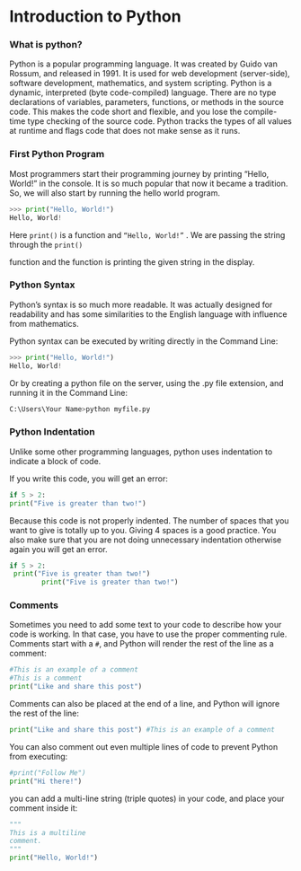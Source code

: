 # Introduction to Python

### What is python?

Python is a popular programming language. It was created by Guido van Rossum, and released in 1991. It is used for web development (server-side), software development, mathematics, and system scripting. Python is a dynamic, interpreted (byte code-compiled) language. There are no type declarations of variables, parameters, functions, or methods in the source code. This makes the code short and flexible, and you lose the compile-time type checking of the source code. Python tracks the types of all values at runtime and flags code that does not make sense as it runs.

### First Python Program

Most programmers start their programming journey by printing “Hello, World!” in the console. It is so much popular that now it became a tradition. So, we will also start by running the hello world program.

```python
>>> print("Hello, World!")
Hello, World!
```

Here `print()` is a function and `“Hello, World!”` . We are passing the string through the `print()`

function and the function is printing the given string in the display.

### Python Syntax

Python’s syntax is so much more readable. It was actually designed for readability and has some similarities to the English language with influence from mathematics.

Python syntax can be executed by writing directly in the Command Line:

```python
>>> print("Hello, World!")
Hello, World!
```

Or by creating a python file on the server, using the .py file extension, and running it in the Command Line:

```python
C:\Users\Your Name>python myfile.py
```

### Python Indentation

Unlike some other programming languages, python uses indentation to indicate a block of code.

If you write this code, you will get an error:

```python
if 5 > 2:
print("Five is greater than two!")
```

Because this code is not properly indented. The number of spaces that you want to give is totally up to you. Giving 4 spaces is a good practice. You also make sure that you are not doing unnecessary indentation otherwise again you will get an error.

```python
if 5 > 2:
 print("Five is greater than two!")
        print("Five is greater than two!")
```

### **Comments**

Sometimes you need to add some text to your code to describe how your code is working. In that case, you have to use the proper commenting rule. Comments start with a `#`, and Python will render the rest of the line as a comment:

```python
#This is an example of a comment
#This is a comment
print("Like and share this post")
```

Comments can also be placed at the end of a line, and Python will ignore the rest of the line:

```python
print("Like and share this post") #This is an example of a comment
```

You can also comment out even multiple lines of code to prevent Python from executing:

```python
#print("Follow Me")
print("Hi there!")
```

you can add a multi-line string (triple quotes) in your code, and place your comment inside it:

```python
"""
This is a multiline
comment.
"""
print("Hello, World!")
```
